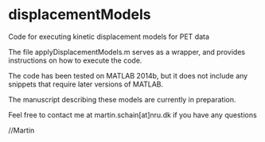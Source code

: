 # displacementModels
Code for executing kinetic displacement models for PET data

The file applyDisplacementModels.m serves as a wrapper, 
and provides instructions on how to execute the code. 

The code has been tested on MATLAB 2014b, but it does not include 
any snippets that require later versions of MATLAB.

The manuscript describing these models are currently in preparation.

Feel free to contact me at martin.schain[at]nru.dk if you have any questions

//Martin

